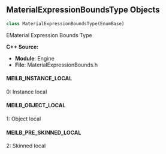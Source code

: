 ## MaterialExpressionBoundsType Objects

```python
class MaterialExpressionBoundsType(EnumBase)
```

EMaterial Expression Bounds Type

**C++ Source:**

- **Module**: Engine
- **File**: MaterialExpressionBounds.h

<a id="unreal.MaterialExpressionBoundsType.MEILB_INSTANCE_LOCAL"></a>

#### MEILB_INSTANCE_LOCAL

0: Instance local

<a id="unreal.MaterialExpressionBoundsType.MEILB_OBJECT_LOCAL"></a>

#### MEILB_OBJECT_LOCAL

1: Object local

<a id="unreal.MaterialExpressionBoundsType.MEILB_PRE_SKINNED_LOCAL"></a>

#### MEILB_PRE_SKINNED_LOCAL

2: Skinned local

<a id="unreal.ChannelMaskParameterColor"></a>